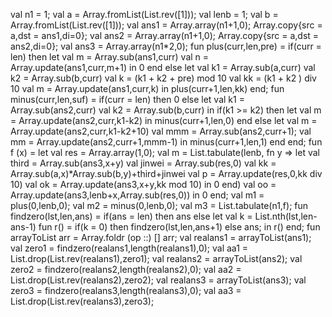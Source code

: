 
val n1 = 1;
val a = Array.fromList(List.rev([1]));
val lenb = 1;
val b = Array.fromList(List.rev([1]));
val ans1 = Array.array(n1+1,0);
Array.copy{src = a,dst = ans1,di=0};
val ans2 = Array.array(n1+1,0);
Array.copy{src = a,dst = ans2,di=0};
val ans3 = Array.array(n1*2,0);
fun plus(curr,len,pre) = if(curr = len) then 
let 
	val m = Array.sub(ans1,curr)
    val n = Array.update(ans1,curr,m+1)
in 0 end
else let
	val k1 = Array.sub(a,curr)
	val k2 = Array.sub(b,curr)
	val k = (k1 + k2 + pre) mod 10
	val kk = (k1 + k2 ) div 10
	val m = Array.update(ans1,curr,k)
	in
	plus(curr+1,len,kk)
	end;
fun minus(curr,len,suf) = if(curr = len) then 0 
else let
	val k1 = Array.sub(ans2,curr) 
	val k2 = Array.sub(b,curr)
in
	if(k1 >= k2) then 
	let val m = Array.update(ans2,curr,k1-k2) in minus(curr+1,len,0) end
	else let val m = Array.update(ans2,curr,k1-k2+10)
    val mmm = Array.sub(ans2,curr+1);
    val mm = Array.update(ans2,curr+1,mmm-1)
    in minus(curr+1,len,1) end
end;
fun f (x) = 
let
	val res = Array.array(1,0);
	val m = List.tabulate(lenb, fn y => let 
	val third = Array.sub(ans3,x+y)
    val jinwei = Array.sub(res,0)
	val kk = Array.sub(a,x)*Array.sub(b,y)+third+jinwei
	val p = Array.update(res,0,kk div 10)
	val ok = Array.update(ans3,x+y,kk mod 10)
	 in
     0 
     end)
     val oo = Array.update(ans3,lenb+x,Array.sub(res,0))
in 0 end;
val m1 = plus(0,lenb,0);
val m2 = minus(0,lenb,0);
val m3 = List.tabulate(n1,f);
fun findzero(lst,len,ans) = if(ans = len) then ans
else
let
	val k = List.nth(lst,len-ans-1)
	fun r() = if(k = 0) then findzero(lst,len,ans+1) else ans;
in
	r()
end;
fun arrayToList arr = Array.foldr (op ::) [] arr;
val realans1 = arrayToList(ans1);
val zero1 = findzero(realans1,length(realans1),0);
val aa1 = List.drop(List.rev(realans1),zero1);
val realans2 = arrayToList(ans2);
val zero2 = findzero(realans2,length(realans2),0);
val aa2 = List.drop(List.rev(realans2),zero2);
val realans3 = arrayToList(ans3);
val zero3 = findzero(realans3,length(realans3),0);
val aa3 = List.drop(List.rev(realans3),zero3);